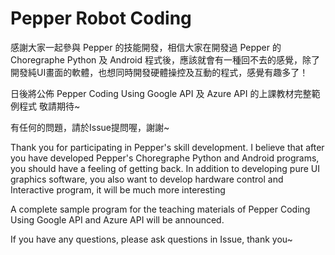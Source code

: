 # Pepper Robot Coding
感謝大家一起參與 Pepper 的技能開發，相信大家在開發過 Pepper 的 Choregraphe Python 及 Android 程式後，應該就會有一種回不去的感覺，除了開發純UI畫面的軟體，也想同時開發硬體操控及互動的程式，感覺有趣多了！

日後將公佈 Pepper Coding Using Google API 及 Azure API 的上課教材完整範例程式
敬請期待~

有任何的問題，請於Issue提問喔，謝謝~


Thank you for participating in Pepper's skill development. I believe that after you have developed Pepper's Choregraphe Python and Android programs, you should have a feeling of getting back. In addition to developing pure UI graphics software, you also want to develop hardware control and Interactive program, it will be much more interesting

A complete sample program for the teaching materials of Pepper Coding Using Google API and Azure API will be announced.

If you have any questions, please ask questions in Issue, thank you~
